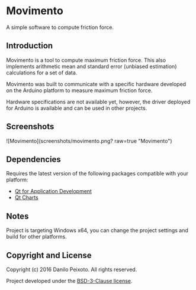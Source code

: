 # Movimento
A simple software to compute friction force.

Introduction
------------
Movimento is a tool to compute maximum friction force. This also implements arithmetic mean and standard error (unbiased estimation) calculations for a set of data.

Movimento was built to communicate with a specific hardware developed on the Arduino platform to measure maximum friction force.

Hardware specifications are not available yet, however, the driver deployed for Arduino is available and can be used in other projects.

Screenshots
-----------
![Movimento](screenshots/movimento.png? raw=true "Movimento")

Dependencies
------------
Requires the latest version of the following packages compatible with your platform:

* [Qt for Application Development](http://www.qt.io/download)
* [Qt Charts](http://download.qt.io/official_releases/qt/5.7/5.7.0/submodules)

Notes
-----
Project is targeting Windows x64, you can change the project settings and build for other platforms.

Copyright and License
---------------------
Copyright (c) 2016 Danilo Peixoto. All rights reserved.

Project developed under the [BSD-3-Clause license](http://raw.githubusercontent.com/danilopeixoto/movimento/master/LICENSE).

